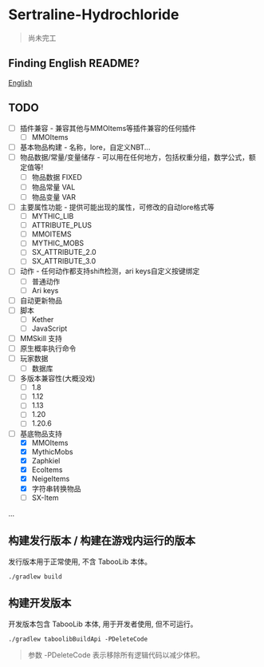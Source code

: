 # Sertraline-Hydrochloride

> 尚未完工

## Finding English README?

[English](README_EN.md)


## TODO

- [ ] 插件兼容 - 兼容其他与MMOItems等插件兼容的任何插件
  - [ ] MMOItems
- [ ] 基本物品构建 - 名称，lore，自定义NBT...
- [ ] 物品数据/常量/变量储存 - 可以用在任何地方，包括权重分组，数学公式，额定值等!
  - [ ] 物品数据 FIXED
  - [ ] 物品常量 VAL
  - [ ] 物品变量 VAR
- [ ] 主要属性功能 - 提供可能出现的属性，可修改的自动lore格式等
  - [ ] MYTHIC_LIB
  - [ ] ATTRIBUTE_PLUS
  - [ ] MMOITEMS
  - [ ] MYTHIC_MOBS
  - [ ] SX_ATTRIBUTE_2.0
  - [ ] SX_ATTRIBUTE_3.0
- [ ] 动作 - 任何动作都支持shift检测，ari keys自定义按键绑定
  - [ ] 普通动作
  - [ ] Ari keys
- [ ] 自动更新物品
- [ ] 脚本
  - [ ] Kether
  - [ ] JavaScript
- [ ] MMSkill 支持
- [ ] 原生概率执行命令
- [ ] 玩家数据
  - [ ] 数据库
- [ ] 多版本兼容性(大概没戏)
  - [ ] 1.8
  - [ ] 1.12
  - [ ] 1.13
  - [ ] 1.20
  - [ ] 1.20.6
- [ ] 基底物品支持
  - [x] MMOItems
  - [x] MythicMobs
  - [x] Zaphkiel
  - [x] EcoItems
  - [x] NeigeItems
  - [x] 字符串转换物品
  - [ ] SX-Item

...

## 构建发行版本 / 构建在游戏内运行的版本

发行版本用于正常使用, 不含 TabooLib 本体。

```
./gradlew build
```

## 构建开发版本

开发版本包含 TabooLib 本体, 用于开发者使用, 但不可运行。

```
./gradlew taboolibBuildApi -PDeleteCode
```

> 参数 -PDeleteCode 表示移除所有逻辑代码以减少体积。
